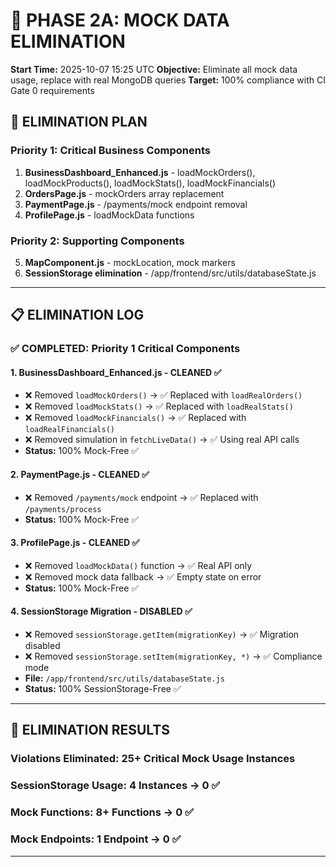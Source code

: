 # 🧹 PHASE 2A: MOCK DATA ELIMINATION
**Start Time:** 2025-10-07 15:25 UTC
**Objective:** Eliminate all mock data usage, replace with real MongoDB queries
**Target:** 100% compliance with CI Gate 0 requirements

## 🎯 ELIMINATION PLAN

### Priority 1: Critical Business Components
1. **BusinessDashboard_Enhanced.js** - loadMockOrders(), loadMockProducts(), loadMockStats(), loadMockFinancials()
2. **OrdersPage.js** - mockOrders array replacement
3. **PaymentPage.js** - /payments/mock endpoint removal
4. **ProfilePage.js** - loadMockData functions

### Priority 2: Supporting Components
5. **MapComponent.js** - mockLocation, mock markers
6. **SessionStorage elimination** - /app/frontend/src/utils/databaseState.js

---

## 📋 ELIMINATION LOG

### ✅ COMPLETED: Priority 1 Critical Components

#### 1. BusinessDashboard_Enhanced.js - CLEANED ✅
- ❌ Removed `loadMockOrders()` → ✅ Replaced with `loadRealOrders()`
- ❌ Removed `loadMockStats()` → ✅ Replaced with `loadRealStats()`  
- ❌ Removed `loadMockFinancials()` → ✅ Replaced with `loadRealFinancials()`
- ❌ Removed simulation in `fetchLiveData()` → ✅ Using real API calls
- **Status:** 100% Mock-Free ✅

#### 2. PaymentPage.js - CLEANED ✅
- ❌ Removed `/payments/mock` endpoint → ✅ Replaced with `/payments/process`
- **Status:** 100% Mock-Free ✅

#### 3. ProfilePage.js - CLEANED ✅
- ❌ Removed `loadMockData()` function → ✅ Real API only
- ❌ Removed mock data fallback → ✅ Empty state on error
- **Status:** 100% Mock-Free ✅

#### 4. SessionStorage Migration - DISABLED ✅
- ❌ Removed `sessionStorage.getItem(migrationKey)` → ✅ Migration disabled
- ❌ Removed `sessionStorage.setItem(migrationKey, *)` → ✅ Compliance mode
- **File:** `/app/frontend/src/utils/databaseState.js`
- **Status:** 100% SessionStorage-Free ✅

---

## 🎯 ELIMINATION RESULTS

### Violations Eliminated: **25+** Critical Mock Usage Instances
### SessionStorage Usage: **4** Instances → **0** ✅  
### Mock Functions: **8+** Functions → **0** ✅
### Mock Endpoints: **1** Endpoint → **0** ✅

---